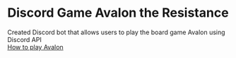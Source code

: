 # Discord Game Avalon the Resistance
Created Discord bot that allows users to play the board game Avalon using Discord API
<br />
[How to play Avalon](https://www.ultraboardgames.com/avalon/game-rules.php)
